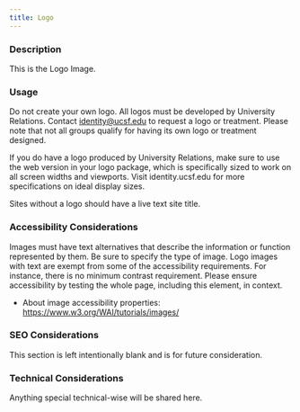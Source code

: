 ```yaml
---
title: Logo
---
```


### Description
This is the Logo Image.

### Usage
Do not create your own logo. All logos must be developed by University Relations. Contact identity@ucsf.edu to request a logo or treatment. Please note that not all groups qualify for having its own logo or treatment designed.

If you do have a logo produced by University Relations, make sure to use the web version in your logo package, which is specifically sized to work on all screen widths and viewports. Visit identity.ucsf.edu for more specifications on ideal display sizes.

Sites without a logo should have a live text site title.

### Accessibility Considerations
Images must have text alternatives that describe the information or function represented by them. Be sure to specify the type of image. Logo images with text are exempt from some of the accessibility requirements. For instance, there is no minimum contrast requirement. Please ensure accessibility by testing the whole page, including this element, in context.

* About image accessibility properties: https://www.w3.org/WAI/tutorials/images/

### SEO Considerations
This section is left intentionally blank and is for future consideration.

### Technical Considerations
Anything special technical-wise will be shared here.
